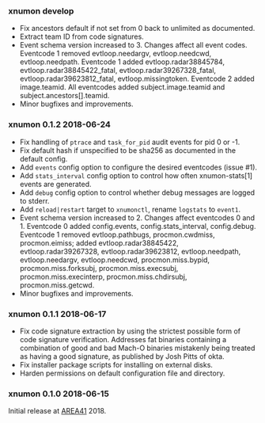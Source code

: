 ### xnumon develop

-   Fix ancestors default if not set from 0 back to unlimited as documented.
-   Extract team ID from code signatures.
-   Event schema version increased to 3.  Changes affect all event codes.
    Eventcode 1 removed evtloop.needargv, evtloop.needcwd, evtloop.needpath.
    Eventcode 1 added evtloop.radar38845784, evtloop.radar38845422_fatal,
    evtloop.radar39267328_fatal, evtloop.radar39623812_fatal,
    evtloop.missingtoken.
    Eventcode 2 added image.teamid.
    All eventcodes added subject.image.teamid and subject.ancestors[].teamid.
-   Minor bugfixes and improvements.


### xnumon 0.1.2 2018-06-24

-   Fix handling of `ptrace` and `task_for_pid` audit events for pid 0 or -1.
-   Fix default hash if unspecified to be sha256 as documented in the default
    config.
-   Add `events` config option to configure the desired eventcodes (issue #1).
-   Add `stats_interval` config option to control how often xnumon-stats[1]
    events are generated.
-   Add `debug` config option to control whether debug messages are logged to
    stderr.
-   Add `reload|restart` target to `xnumonctl`, rename `logstats` to `event1`.
-   Event schema version increased to 2.  Changes affect eventcodes 0 and 1.
    Eventcode 0 added config.events, config.stats_interval, config.debug.
    Eventcode 1 removed evtloop.pathbugs, procmon.cwdmiss, procmon.eimiss;
    added evtloop.radar38845422, evtloop.radar39267328, evtloop.radar39623812,
    evtloop.needpath, evtloop.needargv, evtloop.needcwd, procmon.miss.bypid,
    procmon.miss.forksubj, procmon.miss.execsubj, procmon.miss.execinterp,
    procmon.miss.chdirsubj, procmon.miss.getcwd.
-   Minor bugfixes and improvements.


### xnumon 0.1.1 2018-06-17

-   Fix code signature extraction by using the strictest possible form of
    code signature verification.  Addresses fat binaries containing a
    combination of good and bad Mach-O binaries mistakenly being treated as
    having a good signature, as published by Josh Pitts of okta.
-   Fix installer package scripts for installing on external disks.
-   Harden permissions on default configuration file and directory.


### xnumon 0.1.0 2018-06-15

Initial release at [AREA41](//a41con.ch) 2018.
